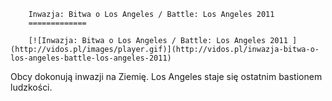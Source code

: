 
        Inwazja: Bitwa o Los Angeles / Battle: Los Angeles 2011 
        =============
        
        [![Inwazja: Bitwa o Los Angeles / Battle: Los Angeles 2011 ](http://vidos.pl/images/player.gif)](http://vidos.pl/inwazja-bitwa-o-los-angeles-battle-los-angeles-2011)
        
        
 Obcy dokonują inwazji na Ziemię. Los Angeles staje się ostatnim bastionem ludzkości. 
    